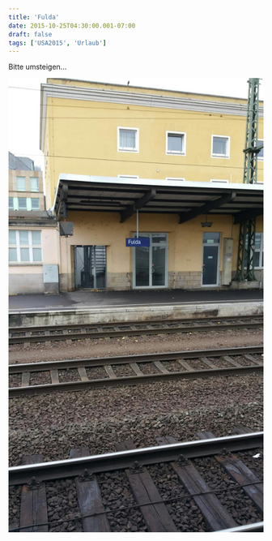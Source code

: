 ```yaml
---
title: 'Fulda'
date: 2015-10-25T04:30:00.001-07:00
draft: false
tags: ['USA2015', 'Urlaub']
---
```


Bitte umsteigen...

![](/urlaub11to15-images/15/1445772566890.jpg)
